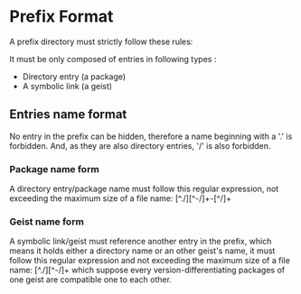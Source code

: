 # Prefix Format

A prefix directory must strictly follow these rules:

It must be only composed of entries in following types :
- Directory entry (a package)
- A symbolic link (a geist)

## Entries name format

No entry in the prefix can be hidden, therefore a name beginning with a '.' is forbidden.
And, as they are also directory entries, '/' is also forbidden.

### Package name form

A directory entry/package name must follow this regular expression, not exceeding the maximum size of a file name:
	[^\./][^-/]+-[^/]+

### Geist name form

A symbolic link/geist must reference another entry in the prefix, which means it holds
either a directory name or an other geist's name, it must follow this regular expression
and not exceeding the maximum size of a file name:
	[^\./][^-/]+
which suppose every version-differentiating packages of one
geist are compatible one to each other.

